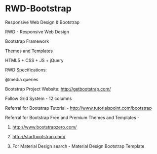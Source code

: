 # RWD-Bootstrap
Responsive Web Design &amp; Bootstrap

RWD - Responsive Web Design

Bootstrap Framework

Themes and Templates

HTML5 + CSS + JS + jQuery

RWD Specifications:

@media queries 

<meta name="viewport" content="width=device-width, initial-scale=1.0">

Bootstrap Project Website: http://getbootstrap.com/

Follow Grid System - 12 columns

Referral for Bootstrap Tutorial - http://www.tutorialspoint.com/bootstrap

Referral for Bootstrap Free and Premium Themes and Templates - 

1. http://www.bootstrapzero.com/

2. http://startbootstrap.com/

3. For Material Design search - Material Design Bootstrap Template
